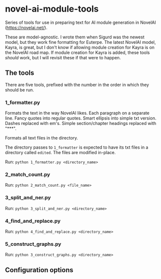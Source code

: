 # novel-ai-module-tools
Series of tools for use in preparing text for AI module generation in NovelAI (https://novelai.net/). 

These are model-agnostic. I wrote them when Sigurd was the newest model, but they work fine formatting for Euterpe. The latest NovelAI model, Kayra, is great, but I don't know if allowing module creation for Kayra is on the NovelAI road map. If module creation for Kayra is added, these tools _should_ work, but I will revisit these if that were to happen.

## The tools
There are five tools, prefixed with the number in the order in which they should be run.

### 1_formatter.py
Formats the text in the way NovelAI likes. Each paragraph on a separate line. Fancy quotes into regular quotes. Smart ellipsis into simple txt version. Dashes replaced with em's. Simple section/chapter headings replaced with "***".

Formats all text files in the directory.

The directory passes to `1_formatter` is expected to have its txt files in a directory called `edited`. The files are modified in-place.

Run: `python 1_formatter.py <directory_name>`

### 2_match_count.py
Run: `python 2_match_count.py <file_name>`

### 3_split_and_ner.py
Run: `python 3_split_and_ner.py <directory_name>`

### 4_find_and_replace.py
Run: `python 4_find_and_replace.py <directory_name>`

### 5_construct_graphs.py
Run: `python 3_construct_graphs.py <directory_name>`


## Configuration options
